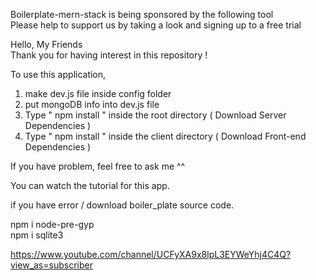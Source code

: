 Boilerplate-mern-stack is being sponsored by the following tool <br />
Please help to support us by taking a look and signing up to a free trial

Hello, My Friends  
Thank you for having interest in this repository ! 

To use this application, 

1. make dev.js file inside config folder 
2. put mongoDB info into dev.js file 
3. Type  " npm install " inside the root directory  ( Download Server Dependencies ) 
4. Type " npm install " inside the client directory ( Download Front-end Dependencies )


If you have problem, feel free to ask me ^^ 

You can watch the tutorial for this app.

if you have error / download boiler_plate source code.<br>

npm i node-pre-gyp<br>
npm i sqlite3 <br>




https://www.youtube.com/channel/UCFyXA9x8lpL3EYWeYhj4C4Q?view_as=subscriber


